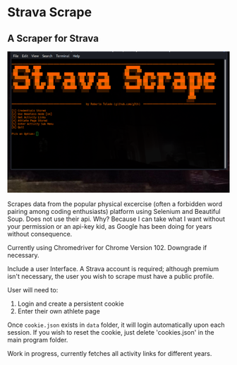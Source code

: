 # Strava Scrape
## A Scraper for Strava

![Alt text](assets/pic.png "Strava Scrape on Ealing Abbey")

Scrapes data from the popular physical excercise (often a forbidden word pairing among coding enthusiasts) platform using Selenium and Beautiful Soup. Does not use their api. Why? Because I can take what I want without your permission or an api-key kid, as Google has been doing for years without consequence.

Currently using Chromedriver for Chrome Version 102. Downgrade if necessary.

Include a user Interface. A Strava account is required; although premium isn't necessary, the user you wish to scrape must have a public profile.

User will need to:

1) Login and create a persistent cookie
2) Enter their own athlete page

Once ```cookie.json``` exists in ```data``` folder, it will login automatically upon each session. If you wish to reset the cookie, just delete 'cookies.json' in the main program folder.

Work in progress, currently fetches all activity links for different years.

